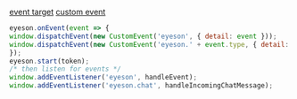 [event target](https://developer.mozilla.org/en-US/docs/Web/API/EventTarget/EventTarget)
[custom event](https://developer.mozilla.org/en-US/docs/Web/API/CustomEvent/CustomEvent)

```js
eyeson.onEvent(event => {  
window.dispatchEvent(new CustomEvent('eyeson', { detail: event }));  
window.dispatchEvent(new CustomEvent('eyeson.' + event.type, { detail: event }));  
});  
eyeson.start(token);  
/* then listen for events */  
window.addEventListener('eyeson', handleEvent);  
window.addEventListener('eyeson.chat', handleIncomingChatMessage);
```